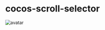 # cocos-scroll-selector

![avatar](https://github.com/django-d/cocos-scroll-selector/blob/master/scroll-selector.png)